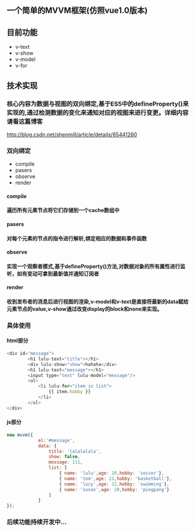 ## 一个简单的MVVM框架(仿照vue1.0版本)
## 目前功能
* v-text
* v-show
* v-model
* v-for

## 技术实现
### 核心内容为数据与视图的双向绑定,基于ES5中的defineProperty()来实现的,通过检测数据的变化来通知对应的视图来进行变更。详细内容请看这篇博客
http://blog.csdn.net/shenmill/article/details/65441260

### 双向绑定

* compile 
* pasers
* observe
* render

#### compile
#### 遍历所有元素节点将它们存储到一个cache数组中

#### pasers
#### 对每个元素的节点的指令进行解析,绑定相应的数据和事件函数

#### observe
#### 实现一个观察者模式,基于defineProperty()方法,对数据对象的所有属性进行监听，如有变动可拿到最新值并通知订阅者

#### render
#### 收到发布者的消息后进行视图的渲染,v-model和v-text是直接将最新的data赋给元素节点的value,v-show通过改变display的block和none来实现。

### 具体使用
#### html部分

```javascript
<div id="message">
	    <h1 lulu-text="title"></h1>
	    <div lulu-show="show">hahaha</div>
	    <h1 lulu-text="message"></h1>
	    <input type="text" lulu-model="message"/>
        <ul>
            <li lulu-for="item in list">
                {{ item.hobby }}
            </li>
        </ul>
</div>
```

#### js部分

```javascript
new mvvm({
            el:'#message',
            data: {
                title: 'lalalalala',
                show: false,
                message: 111,
                list: [
                    { name: 'lulu',age: 20,hobby: 'soccer'},
                    { name: 'tom',age: 21,hobby: 'basketball'},
                    { name: 'lucy',age: 22,hobby: 'swimming'},
                    { name: 'susan',age: 20,hobby: 'pingpang'}
                ]
            }
});
```

### 后续功能持续开发中...

